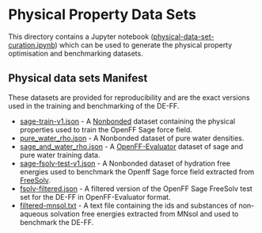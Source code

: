 # Physical Property Data Sets


This directory contains a Jupyter notebook ([physical-data-set-curation.ipynb](physical-data-set-curation.ipynb)) which can be used to generate the physical property optimisation and benchmarking datasets.

## Physical data sets Manifest
These datasets are provided for reproducibility and are the exact versions used in the training and benchmarking of the DE-FF.

- [sage-train-v1.json](physical-data-sets/sage-train-v1.json) - A [Nonbonded](https://github.com/SimonBoothroyd/nonbonded) dataset containing the physical properties used to train the OpenFF Sage force field.
- [pure_water_rho.json](physical-data-sets/pure_water_rho.json) - A Nonbonded dataset of pure water densities. 
- [sage_and_water_rho.json](physical-data-sets/sage_and_water_rho.json) - A [OpenFF-Evaluator](https://github.com/openforcefield/openff-evaluator) dataset of sage and pure water training data.
- [sage-fsolv-test-v1.json](physical-data-sets/sage-fsolv-test-v1.json) - A Nonbonded dataset of hydration free energies used to benchmark the Openff Sage force field extracted from [FreeSolv](https://github.com/MobleyLab/FreeSolv).
- [fsolv-filtered.json](physical-data-sets/fsolv-filtered.json) - A filtered version of the OpenFF Sage FreeSolv test set for the DE-FF in OpenFF-Evaluator format.
- [filtered-mnsol.txt](physical-data-sets/filtered-mnsol.txt) - A text file containing the ids and substances of non-aqueous solvation free energies extracted from MNsol and used to benchmark the DE-FF.

